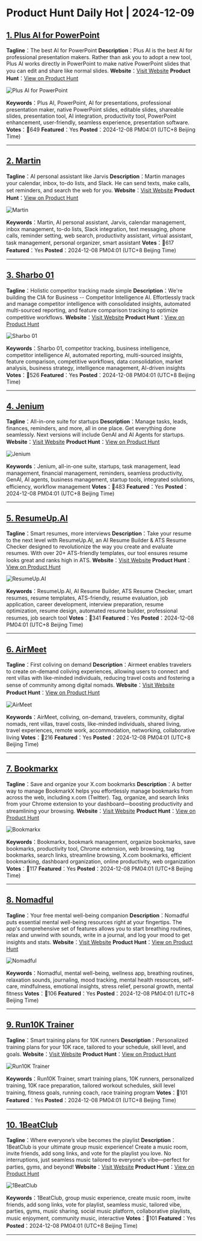 # Product Hunt Daily Hot | 2024-12-09

## [1. Plus AI for PowerPoint](https://www.producthunt.com/posts/plus-ai-for-powerpoint?utm_campaign=producthunt-api&utm_medium=api-v2&utm_source=Application%3A+phtrends+%28ID%3A+147529%29)
**Tagline**：The best AI for PowerPoint
**Description**：Plus AI is the best AI for professional presentation makers. Rather than ask you to adopt a new tool, Plus AI works directly in PowerPoint to make native PowerPoint slides that you can edit and share like normal slides.
**Website**：[Visit Website](https://www.producthunt.com/r/XRTQAYL2E6CEDN?utm_campaign=producthunt-api&utm_medium=api-v2&utm_source=Application%3A+phtrends+%28ID%3A+147529%29)
**Product Hunt**：[View on Product Hunt](https://www.producthunt.com/posts/plus-ai-for-powerpoint?utm_campaign=producthunt-api&utm_medium=api-v2&utm_source=Application%3A+phtrends+%28ID%3A+147529%29)

![Plus AI for PowerPoint](https://ph-files.imgix.net/6e637b78-e2a7-438e-9228-d5a32267d069.png?auto=format&fit=crop&frame=1&h=512&w=1024)

**Keywords**：Plus AI, PowerPoint, AI for presentations, professional presentation maker, native PowerPoint slides, editable slides, shareable slides, presentation tool, AI integration, productivity tool, PowerPoint enhancement, user-friendly, seamless experience, presentation software.
**Votes**：🔺649
**Featured**：Yes
**Posted**：2024-12-08 PM04:01 (UTC+8 Beijing Time)

---

## [2. Martin](https://www.producthunt.com/posts/martin-3?utm_campaign=producthunt-api&utm_medium=api-v2&utm_source=Application%3A+phtrends+%28ID%3A+147529%29)
**Tagline**：AI personal assistant like Jarvis
**Description**：Martin manages your calendar, inbox, to-do lists, and Slack. He can send texts, make calls, set reminders, and search the web for you.
**Website**：[Visit Website](https://www.producthunt.com/r/GZ4QMWUHSONGSH?utm_campaign=producthunt-api&utm_medium=api-v2&utm_source=Application%3A+phtrends+%28ID%3A+147529%29)
**Product Hunt**：[View on Product Hunt](https://www.producthunt.com/posts/martin-3?utm_campaign=producthunt-api&utm_medium=api-v2&utm_source=Application%3A+phtrends+%28ID%3A+147529%29)

![Martin](https://ph-files.imgix.net/51c16c5d-cb6c-4b8f-a57c-ab2c848631c1.png?auto=format&fit=crop&frame=1&h=512&w=1024)

**Keywords**：Martin, AI personal assistant, Jarvis, calendar management, inbox management, to-do lists, Slack integration, text messaging, phone calls, reminder setting, web search, productivity assistant, virtual assistant, task management, personal organizer, smart assistant
**Votes**：🔺617
**Featured**：Yes
**Posted**：2024-12-08 PM04:01 (UTC+8 Beijing Time)

---

## [3. Sharbo 01](https://www.producthunt.com/posts/sharbo-01?utm_campaign=producthunt-api&utm_medium=api-v2&utm_source=Application%3A+phtrends+%28ID%3A+147529%29)
**Tagline**：Holistic competitor tracking made simple
**Description**：We're building the CIA for Business -- Competitor Intelligence AI. Effortlessly track and manage competitor intelligence with consolidated insights, automated multi-sourced reporting, and feature comparison tracking to optimize competitive workflows.
**Website**：[Visit Website](https://www.producthunt.com/r/I4FAJKTUFOXLT7?utm_campaign=producthunt-api&utm_medium=api-v2&utm_source=Application%3A+phtrends+%28ID%3A+147529%29)
**Product Hunt**：[View on Product Hunt](https://www.producthunt.com/posts/sharbo-01?utm_campaign=producthunt-api&utm_medium=api-v2&utm_source=Application%3A+phtrends+%28ID%3A+147529%29)

![Sharbo 01](https://ph-files.imgix.net/986dae8a-6ccf-4cb8-a812-352268b46de4.png?auto=format&fit=crop&frame=1&h=512&w=1024)

**Keywords**：Sharbo 01, competitor tracking, business intelligence, competitor intelligence AI, automated reporting, multi-sourced insights, feature comparison, competitive workflows, data consolidation, market analysis, business strategy, intelligence management, AI-driven insights
**Votes**：🔺526
**Featured**：Yes
**Posted**：2024-12-08 PM04:01 (UTC+8 Beijing Time)

---

## [4. Jenium](https://www.producthunt.com/posts/jenium?utm_campaign=producthunt-api&utm_medium=api-v2&utm_source=Application%3A+phtrends+%28ID%3A+147529%29)
**Tagline**：All-in-one suite for startups
**Description**：Manage tasks, leads, finances, reminders, and more, all in one place. Get everything done seamlessly. Next versions will include GenAI and AI Agents for startups.
**Website**：[Visit Website](https://www.producthunt.com/r/MAU7G2MWZUZXGT?utm_campaign=producthunt-api&utm_medium=api-v2&utm_source=Application%3A+phtrends+%28ID%3A+147529%29)
**Product Hunt**：[View on Product Hunt](https://www.producthunt.com/posts/jenium?utm_campaign=producthunt-api&utm_medium=api-v2&utm_source=Application%3A+phtrends+%28ID%3A+147529%29)

![Jenium](https://ph-files.imgix.net/c2daf863-d9d4-4612-867d-3d5a7c2b8123.png?auto=format&fit=crop&frame=1&h=512&w=1024)

**Keywords**：Jenium, all-in-one suite, startups, task management, lead management, financial management, reminders, seamless productivity, GenAI, AI agents, business management, startup tools, integrated solutions, efficiency, workflow management
**Votes**：🔺483
**Featured**：Yes
**Posted**：2024-12-08 PM04:01 (UTC+8 Beijing Time)

---

## [5. ResumeUp.AI](https://www.producthunt.com/posts/resumeup-ai?utm_campaign=producthunt-api&utm_medium=api-v2&utm_source=Application%3A+phtrends+%28ID%3A+147529%29)
**Tagline**：Smart resumes, more interviews
**Description**：Take your resume to the next level with ResumeUp.AI, an AI Resume Builder & ATS Resume Checker designed to revolutionize the way you create and evaluate resumes. With over 20+ ATS-friendly templates, our tool ensures resume looks great and ranks high in ATS.
**Website**：[Visit Website](https://www.producthunt.com/r/HFMGJLESI7AGTH?utm_campaign=producthunt-api&utm_medium=api-v2&utm_source=Application%3A+phtrends+%28ID%3A+147529%29)
**Product Hunt**：[View on Product Hunt](https://www.producthunt.com/posts/resumeup-ai?utm_campaign=producthunt-api&utm_medium=api-v2&utm_source=Application%3A+phtrends+%28ID%3A+147529%29)

![ResumeUp.AI](https://ph-files.imgix.net/d602c60f-e49a-4b35-bd45-b568f1bd9195.png?auto=format&fit=crop&frame=1&h=512&w=1024)

**Keywords**：ResumeUp.AI, AI Resume Builder, ATS Resume Checker, smart resumes, resume templates, ATS-friendly, resume evaluation, job application, career development, interview preparation, resume optimization, resume design, automated resume builder, professional resumes, job search tool
**Votes**：🔺341
**Featured**：Yes
**Posted**：2024-12-08 PM04:01 (UTC+8 Beijing Time)

---

## [6. AirMeet](https://www.producthunt.com/posts/airmeet-2?utm_campaign=producthunt-api&utm_medium=api-v2&utm_source=Application%3A+phtrends+%28ID%3A+147529%29)
**Tagline**：First coliving on demand
**Description**：Airmeet enables travelers to create on-demand coliving experiences, allowing users to connect and rent villas with like-minded individuals, reducing travel costs and fostering a sense of community among digital nomads.
**Website**：[Visit Website](https://www.producthunt.com/r/5PVAIQFWJQ5FI4?utm_campaign=producthunt-api&utm_medium=api-v2&utm_source=Application%3A+phtrends+%28ID%3A+147529%29)
**Product Hunt**：[View on Product Hunt](https://www.producthunt.com/posts/airmeet-2?utm_campaign=producthunt-api&utm_medium=api-v2&utm_source=Application%3A+phtrends+%28ID%3A+147529%29)

![AirMeet](https://ph-files.imgix.net/efc5ed8a-f62a-4e2d-853e-b55038a7e929.png?auto=format&fit=crop&frame=1&h=512&w=1024)

**Keywords**：AirMeet, coliving, on-demand, travelers, community, digital nomads, rent villas, travel costs, like-minded individuals, shared living, travel experiences, remote work, accommodation, networking, collaborative living
**Votes**：🔺216
**Featured**：Yes
**Posted**：2024-12-08 PM04:01 (UTC+8 Beijing Time)

---

## [7. Bookmarkx](https://www.producthunt.com/posts/bookmarkx?utm_campaign=producthunt-api&utm_medium=api-v2&utm_source=Application%3A+phtrends+%28ID%3A+147529%29)
**Tagline**：Save and organize your X.com bookmarks
**Description**：A better way to manage BookmarkX helps you effortlessly manage bookmarks from across the web, including x.com (Twitter). Tag, organize, and search links from your Chrome extension to your dashboard—boosting productivity and streamlining your browsing.
**Website**：[Visit Website](https://www.producthunt.com/r/D3PS5UNQ7R7RNG?utm_campaign=producthunt-api&utm_medium=api-v2&utm_source=Application%3A+phtrends+%28ID%3A+147529%29)
**Product Hunt**：[View on Product Hunt](https://www.producthunt.com/posts/bookmarkx?utm_campaign=producthunt-api&utm_medium=api-v2&utm_source=Application%3A+phtrends+%28ID%3A+147529%29)

![Bookmarkx](https://ph-files.imgix.net/4615b707-ac20-48d3-9b4f-e465e95f472c.png?auto=format&fit=crop&frame=1&h=512&w=1024)

**Keywords**：Bookmarkx, bookmark management, organize bookmarks, save bookmarks, productivity tool, Chrome extension, web browsing, tag bookmarks, search links, streamline browsing, X.com bookmarks, efficient bookmarking, dashboard organization, online productivity, web organization
**Votes**：🔺117
**Featured**：Yes
**Posted**：2024-12-08 PM04:01 (UTC+8 Beijing Time)

---

## [8. Nomadful](https://www.producthunt.com/posts/nomadful-2?utm_campaign=producthunt-api&utm_medium=api-v2&utm_source=Application%3A+phtrends+%28ID%3A+147529%29)
**Tagline**：Your free mental well-being companion
**Description**：Nomadful puts essential mental well-being resources right at your fingertips. The app's comprehensive set of features allows you to start breathing routines, relax and unwind with sounds, write in a journal, and log your mood to get insights and stats.
**Website**：[Visit Website](https://www.producthunt.com/r/RPO3T6Q6FB4R34?utm_campaign=producthunt-api&utm_medium=api-v2&utm_source=Application%3A+phtrends+%28ID%3A+147529%29)
**Product Hunt**：[View on Product Hunt](https://www.producthunt.com/posts/nomadful-2?utm_campaign=producthunt-api&utm_medium=api-v2&utm_source=Application%3A+phtrends+%28ID%3A+147529%29)

![Nomadful](https://ph-files.imgix.net/7ec35816-c121-438f-900e-974f49d3e5fc.png?auto=format&fit=crop&frame=1&h=512&w=1024)

**Keywords**：Nomadful, mental well-being, wellness app, breathing routines, relaxation sounds, journaling, mood tracking, mental health resources, self-care, mindfulness, emotional insights, stress relief, personal growth, mental fitness
**Votes**：🔺106
**Featured**：Yes
**Posted**：2024-12-08 PM04:01 (UTC+8 Beijing Time)

---

## [9. Run10K Trainer](https://www.producthunt.com/posts/run10k-trainer?utm_campaign=producthunt-api&utm_medium=api-v2&utm_source=Application%3A+phtrends+%28ID%3A+147529%29)
**Tagline**：Smart training plans for 10K runners
**Description**：Personalized training plans for your 10K race, tailored to your schedule, skill level, and goals.
**Website**：[Visit Website](https://www.producthunt.com/r/RHDVL52VAAHY4A?utm_campaign=producthunt-api&utm_medium=api-v2&utm_source=Application%3A+phtrends+%28ID%3A+147529%29)
**Product Hunt**：[View on Product Hunt](https://www.producthunt.com/posts/run10k-trainer?utm_campaign=producthunt-api&utm_medium=api-v2&utm_source=Application%3A+phtrends+%28ID%3A+147529%29)

![Run10K Trainer](https://ph-files.imgix.net/5c38f5b1-8379-4e42-ba13-19fa57ec04de.jpeg?auto=format&fit=crop&frame=1&h=512&w=1024)

**Keywords**：Run10K Trainer, smart training plans, 10K runners, personalized training, 10K race preparation, tailored workout schedules, skill level training, fitness goals, running coach, race training program
**Votes**：🔺101
**Featured**：Yes
**Posted**：2024-12-08 PM04:01 (UTC+8 Beijing Time)

---

## [10. 1BeatClub](https://www.producthunt.com/posts/1beatclub?utm_campaign=producthunt-api&utm_medium=api-v2&utm_source=Application%3A+phtrends+%28ID%3A+147529%29)
**Tagline**：Where everyone’s vibe becomes the playlist
**Description**：1BeatClub is your ultimate group music experience! Create a music room, invite friends, add song links, and vote for the playlist you love. No interruptions, just seamless music tailored to everyone's vibe—perfect for parties, gyms, and beyond!
**Website**：[Visit Website](https://www.producthunt.com/r/YDYNLDEUFPRSWR?utm_campaign=producthunt-api&utm_medium=api-v2&utm_source=Application%3A+phtrends+%28ID%3A+147529%29)
**Product Hunt**：[View on Product Hunt](https://www.producthunt.com/posts/1beatclub?utm_campaign=producthunt-api&utm_medium=api-v2&utm_source=Application%3A+phtrends+%28ID%3A+147529%29)

![1BeatClub](https://ph-files.imgix.net/59a77ff6-321e-4b1d-b41f-ae3c8ec10512.png?auto=format&fit=crop&frame=1&h=512&w=1024)

**Keywords**：1BeatClub, group music experience, create music room, invite friends, add song links, vote for playlist, seamless music, tailored vibe, parties, gyms, music sharing, social music platform, collaborative playlists, music enjoyment, community music, interactive
**Votes**：🔺101
**Featured**：Yes
**Posted**：2024-12-08 PM04:01 (UTC+8 Beijing Time)

---

